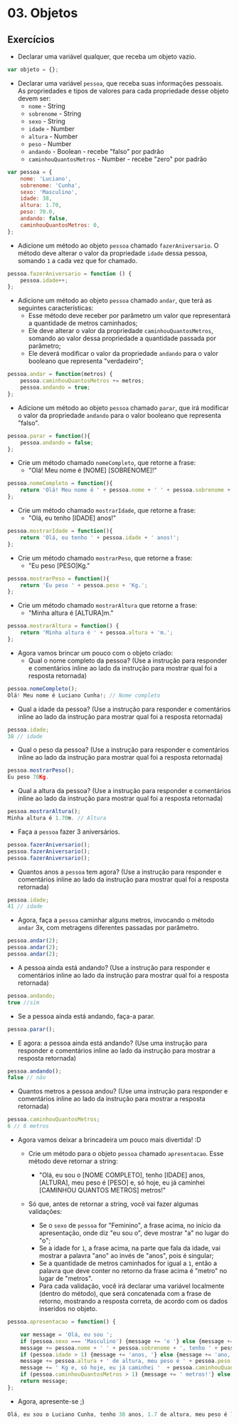 # 03. Objetos

## Exercícios 

- Declarar uma variável qualquer, que receba um objeto vazio.
```js
var objeto = {};
```

- Declarar uma variável `pessoa`, que receba suas informações pessoais.
As propriedades e tipos de valores para cada propriedade desse objeto devem ser:
    - `nome` - String
    - `sobrenome` - String
    - `sexo` - String
    - `idade` - Number
    - `altura` - Number
    - `peso` - Number
    - `andando` - Boolean - recebe "falso" por padrão
    - `caminhouQuantosMetros` - Number - recebe "zero" por padrão

```js
var pessoa = {
    nome: 'Luciano',
    sobrenome: 'Cunha', 
    sexo: 'Masculino', 
    idade: 38,
    altura: 1.70,
    peso: 70.0,
    andando: false,
    caminhouQuantosMetros: 0,
}; 
```

- Adicione um método ao objeto `pessoa` chamado `fazerAniversario`. O método deve
alterar o valor da propriedade `idade` dessa pessoa, somando `1` a cada vez que
for chamado.

```js
pessoa.fazerAniversario = function () {
    pessoa.idade++;
};
```

- Adicione um método ao objeto `pessoa` chamado `andar`, que terá as seguintes
características:
    - Esse método deve receber por parâmetro um valor que representará a quantidade
de metros caminhados;
    - Ele deve alterar o valor da propriedade `caminhouQuantosMetros`, somando ao
valor dessa propriedade a quantidade passada por parâmetro;
    - Ele deverá modificar o valor da propriedade `andando` para o valor 
booleano que representa "verdadeiro";

```js
pessoa.andar = function(metros) {
    pessoa.caminhouQuantosMetros += metros;
    pessoa.andando = true;
};
```

- Adicione um método ao objeto `pessoa` chamado `parar`, que irá modificar o valor
da propriedade `andando` para o valor booleano que representa "falso".

```js
pessoa.parar = function(){
    pessoa.andando = false;
};
```
- Crie um método chamado `nomeCompleto`, que retorne a frase:
    - "Olá! Meu nome é [NOME] [SOBRENOME]!"

```js
pessoa.nomeCompleto = function(){
    return 'Olá! Meu nome é ' + pessoa.nome + ' ' + pessoa.sobrenome + '!';
};
```

- Crie um método chamado `mostrarIdade`, que retorne a frase:
    - "Olá, eu tenho [IDADE] anos!"

```js
pessoa.mostrarIdade = function(){
    return 'Olá, eu tenho ' + pessoa.idade + ' anos!';
};
```

- Crie um método chamado `mostrarPeso`, que retorne a frase:
    - "Eu peso [PESO]Kg."

```js
pessoa.mostrarPeso = function(){
    return 'Eu peso ' + pessoa.peso + 'Kg.';
};
```

- Crie um método chamado `mostrarAltura` que retorne a frase:
    - "Minha altura é [ALTURA]m."

```js
pessoa.mostrarAltura = function() {
    return 'Minha altura é ' + pessoa.altura + 'm.';
};
```

- Agora vamos brincar um pouco com o objeto criado:
    - Qual o nome completo da pessoa? (Use a instrução para responder e comentários
inline ao lado da instrução para mostrar qual foi a resposta retornada)

```js
pessoa.nomeCompleto();
Olá! Meu nome é Luciano Cunha!; // Nome completo
```

- Qual a idade da pessoa? (Use a instrução para responder e comentários
inline ao lado da instrução para mostrar qual foi a resposta retornada)

```js
pessoa.idade; 
38 // idade
```

- Qual o peso da pessoa? (Use a instrução para responder e comentários
inline ao lado da instrução para mostrar qual foi a resposta retornada)

```js
pessoa.mostrarPeso();
Eu peso 70Kg.
```

- Qual a altura da pessoa? (Use a instrução para responder e comentários
inline ao lado da instrução para mostrar qual foi a resposta retornada)

```js
pessoa.mostrarAltura();
Minha altura é 1.70m. // Altura
```

- Faça a `pessoa` fazer 3 aniversários.

```js
pessoa.fazerAniversario();
pessoa.fazerAniversario();
pessoa.fazerAniversario();
```

- Quantos anos a `pessoa` tem agora? (Use a instrução para responder e
comentários inline ao lado da instrução para mostrar qual foi a resposta
retornada)

```js
pessoa.idade;
41 // idade
```

- Agora, faça a `pessoa` caminhar alguns metros, invocando o método `andar` 3x,
com metragens diferentes passadas por parâmetro.

```js
pessoa.andar(2);
pessoa.andar(2);
pessoa.andar(2);
```

- A pessoa ainda está andando? (Use a instrução para responder e comentários
inline ao lado da instrução para mostrar qual foi a resposta retornada)

```js
pessoa.andando;
true //sim
```

- Se a pessoa ainda está andando, faça-a parar.

```js
pessoa.parar();
```

- E agora: a pessoa ainda está andando? (Use uma instrução para responder e
comentários inline ao lado da instrução para mostrar a resposta retornada)

```js
pessoa.andando();
false // não
```

- Quantos metros a pessoa andou? (Use uma instrução para responder e comentários
inline ao lado da instrução para mostrar a resposta retornada)

```js
pessoa.caminhouQuantosMetros;
6 // 6 metros
```

- Agora vamos deixar a brincadeira um pouco mais divertida! :D
    - Crie um método para o objeto `pessoa` chamado `apresentacao`. Esse método deve
retornar a string:
        - "Olá, eu sou o [NOME COMPLETO], tenho [IDADE] anos, [ALTURA], meu peso é [PESO] e, só hoje, eu já caminhei [CAMINHOU QUANTOS METROS] metros!"

    - Só que, antes de retornar a string, você vai fazer algumas validações:
        - Se o `sexo` de `pessoa` for "Feminino", a frase acima, no início da
apresentação, onde diz "eu sou o", deve mostrar "a" no lugar do "o";
        - Se a idade for `1`, a frase acima, na parte que fala da idade, vai mostrar a
palavra "ano" ao invés de "anos", pois é singular;
        - Se a quantidade de metros caminhados for igual a `1`, então a palavra que
deve conter no retorno da frase acima é "metro" no lugar de "metros".
        - Para cada validação, você irá declarar uma variável localmente (dentro do
método), que será concatenada com a frase de retorno, mostrando a resposta
correta, de acordo com os dados inseridos no objeto.

```js
pessoa.apresentacao = function() {

	var message = 'Olá, eu sou ';    
    if (pessoa.sexo === 'Masculino') {message += 'o '} else {message += 'a '};    
    message += pessoa.nome + ' ' + pessoa.sobrenome + ', tenho ' + pessoa.idade + ' ';      
    if (pessoa.idade > 1) {message += 'anos, '} else {message += 'ano, '};    
	message += pessoa.altura + ' de altura, meu peso é ' + pessoa.peso;
    message += ' Kg e, só hoje, eu já caminhei '  + pessoa.caminhouQuantosMetros;        
	if (pessoa.caminhouQuantosMetros > 1) {message += ' metros!'} else {message += ' metro!'};    
    return message;
};

```

- Agora, apresente-se ;)

```js
Olá, eu sou o Luciano Cunha, tenho 38 anos, 1.7 de altura, meu peso é 70 Kg e, só hoje, eu já caminhei 6 metros! 
```
